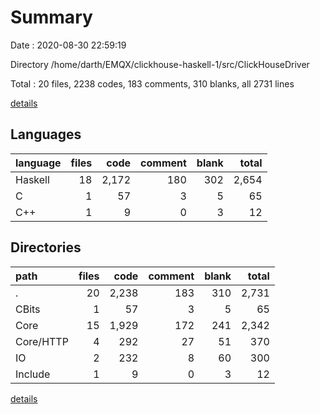 # Summary

Date : 2020-08-30 22:59:19

Directory /home/darth/EMQX/clickhouse-haskell-1/src/ClickHouseDriver

Total : 20 files,  2238 codes, 183 comments, 310 blanks, all 2731 lines

[details](details.md)

## Languages
| language | files | code | comment | blank | total |
| :--- | ---: | ---: | ---: | ---: | ---: |
| Haskell | 18 | 2,172 | 180 | 302 | 2,654 |
| C | 1 | 57 | 3 | 5 | 65 |
| C++ | 1 | 9 | 0 | 3 | 12 |

## Directories
| path | files | code | comment | blank | total |
| :--- | ---: | ---: | ---: | ---: | ---: |
| . | 20 | 2,238 | 183 | 310 | 2,731 |
| CBits | 1 | 57 | 3 | 5 | 65 |
| Core | 15 | 1,929 | 172 | 241 | 2,342 |
| Core/HTTP | 4 | 292 | 27 | 51 | 370 |
| IO | 2 | 232 | 8 | 60 | 300 |
| Include | 1 | 9 | 0 | 3 | 12 |

[details](details.md)